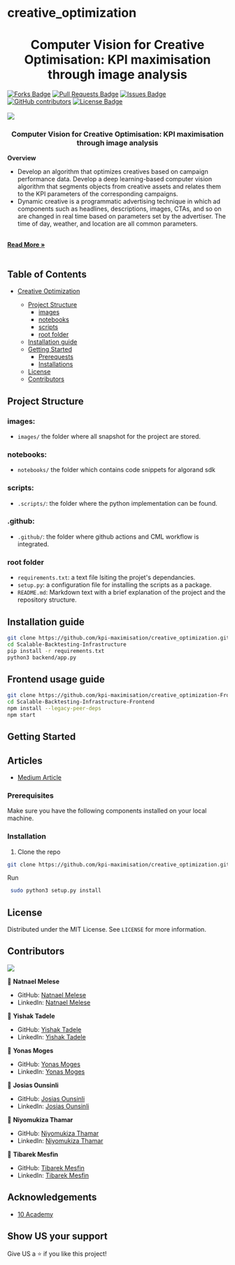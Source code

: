 # creative_optimization

<h1 align="center">Computer Vision for Creative Optimisation: KPI maximisation through image analysis</h1>
<div>
<a href="https://github.com/kpi-maximisation/creative_optimization/network/members"><img src="https://img.shields.io/github/forks/kpi-maximisation/creative_optimization" alt="Forks Badge"/></a>
<a href="https://github.com/kpi-maximisation/creative_optimization/pulls"><img src="https://img.shields.io/github/issues-pr/kpi-maximisation/creative_optimization" alt="Pull Requests Badge"/></a>
<a href="https://github.com/kpi-maximisation/creative_optimization/issues"><img src="https://img.shields.io/github/issues/kpi-maximisation/creative_optimization" alt="Issues Badge"/></a>
<a href="https://github.com/kpi-maximisation/creative_optimization/graphs/contributors"><img alt="GitHub contributors" src="https://img.shields.io/github/contributors/kpi-maximisation/creative_optimization?color=2b9348"></a>
<a href="https://github.com/kpi-maximisation/creative_optimization/blob/main/LICENSE"><img src="https://img.shields.io/github/license/kpi-maximisation/creative_optimization?color=2b9348" alt="License Badge"/></a>
</div>


</br>




<img src="images/kpi_max.png" name="">
<br />
<p align="center">
  <h3 align="center">Computer Vision for Creative Optimisation: KPI maximisation through image analysis</h3>
  <b> Overview</b>
  </p>
 
 <ul>
    
   <li>
      Develop an algorithm that optimizes creatives based on campaign performance data. Develop a deep learning-based computer vision algorithm that segments objects from creative assets and relates them to the KPI parameters of the corresponding campaigns.
    </li>
    <li>
    Dynamic creative is a programmatic advertising technique in which ad components such as headlines, descriptions, images, CTAs, and so on are changed in real time based on parameters set by the advertiser. The time of day, weather, and location are all common parameters. 
    </li>
  
  </ul>
    <br />
    <a href="https://analyticsindiamag.com/mad-men-reinvented-dynamic-creative-optimisation-is-reimagining-advertising-in-the-ai-era/"><strong>Read More »</strong></a>
    <br />
    <br />
  </p>
</p>







## Table of Contents

* [Creative Optimization](#Creative_Optimization)

  - [Project Structure](#project-structure)
    * [images](#images)
    * [notebooks](#notebooks)
    * [scripts](#scripts)
    * [root folder](#root-folder)
  - [Installation guide](#installation-guide)
  - [Getting Started](#getting-started)
    * [Prerequests](*prerequests)
    * [Installations](*installations)
  - [License](#license)
  - [Contributors](#contributors)


## Project Structure

### images:

- `images/` the folder where all snapshot for the project are stored.

### notebooks:

- `notebooks/` the folder which contains code snippets for algorand sdk

### scripts:

- `.scripts/`: the folder where the python implementation can be found.

### .github:

- `.github/`: the folder where github actions and CML workflow is integrated.


### root folder

- `requirements.txt`: a text file lsiting the projet's dependancies.
- `setup.py`: a configuration file for installing the scripts as a package.
- `README.md`: Markdown text with a brief explanation of the project and the repository structure.


## Installation guide

```bash
git clone https://github.com/kpi-maximisation/creative_optimization.git
cd Scalable-Backtesting-Infrastructure
pip install -r requirements.txt
python3 backend/app.py
```


## Frontend usage guide
```bash
git clone https://github.com/kpi-maximisation/creative_optimization-Frontend.git
cd Scalable-Backtesting-Infrastructure-Frontend
npm install --legacy-peer-deps
npm start
```



<!-- GETTING STARTED -->
## Getting Started

## Articles
- [Medium Article](https://medium.com/)

### Prerequisites

Make sure you have the following components installed on your local machine.

  
### Installation

1. Clone the repo
```bash
git clone https://github.com/kpi-maximisation/creative_optimization.git
   ```
 Run
   ```bash
    sudo python3 setup.py install
   ```



<!-- LICENSE -->
## License

Distributed under the MIT License. See `LICENSE` for more information.



<!-- CONTACT -->
## Contributors
<a href = "https://github.com/kpi-maximisation/creative_optimization/graphs/contributors">
  <img src = "https://contrib.rocks/image?repo=kpi-maximisation/creative_optimization"/>
</a>

👤 **Natnael Melese**

- GitHub: [Natnael Melese](https://github.com/natyrix)
- LinkedIn: [Natnael Melese](https://www.linkedin.com/in/natnael-melesse-298879196/)

👤 **Yishak Tadele**

- GitHub: [Yishak Tadele](https://github.com/isaaclucky)
- LinkedIn: [Yishak Tadele](https://www.linkedin.com/in/yishak-tadele/)

👤 **Yonas Moges**

- GitHub: [Yonas Moges](https://github.com/)
- LinkedIn: [Yonas Moges](https://www.linkedin.com/in/)

👤 **Josias Ounsinli**

- GitHub: [Josias Ounsinli](https://github.com/)
- LinkedIn: [Josias Ounsinli](https://www.linkedin.com/in/)


👤 **Niyomukiza Thamar**

- GitHub: [Niyomukiza Thamar](https://github.com/)
- LinkedIn: [Niyomukiza Thamar](https://www.linkedin.com/in/)

👤 **Tibarek Mesfin**

- GitHub: [Tibarek Mesfin](https://github.com/)
- LinkedIn: [Tibarek Mesfin](https://www.linkedin.com/in/)



<!-- ACKNOWLEDGEMENTS -->
## Acknowledgements
* [10 Academy](https://www.10academy.org/)  

## Show US your support

Give US a ⭐ if you like this project!
